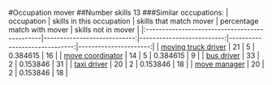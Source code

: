 #Occupation mover
##Number skills 13
###Similar occupations:
| occupation                                    |   skills in this occupation |   skills that match mover |   percentage match with mover |   skills not in mover |
|:----------------------------------------------|----------------------------:|--------------------------:|------------------------------:|----------------------:|
| [moving truck driver](moving_truck_driver.md) |                          21 |                         5 |                      0.384615 |                    16 |
| [move coordinator](move_coordinator.md)       |                          14 |                         5 |                      0.384615 |                     9 |
| [bus driver](bus_driver.md)                   |                          33 |                         2 |                      0.153846 |                    31 |
| [taxi driver](taxi_driver.md)                 |                          20 |                         2 |                      0.153846 |                    18 |
| [move manager](move_manager.md)               |                          20 |                         2 |                      0.153846 |                    18 |
